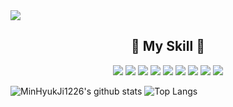 <img src="https://capsule-render.vercel.app/api?type=waving&color=auto&height=400&section=header&text=MinHyukJi1226&fontSize=90&animation=fadeIn" />


<center> <h2>🔨 My Skill 🔨</h2> </center>

<center>
<img src="https://img.shields.io/badge/C-A8B9CC?style=for-the-badge&logo=C&logoColor=white"> <img src="https://img.shields.io/badge/JAVA-007396?style=for-the-badge&logo=java&logoColor=white"> <img src="https://img.shields.io/badge/Kotlin-0095D5?style=for-the-badge&logo=Kotlin&logoColor=white"> <img src="https://img.shields.io/badge/Python-3776AB?style=for-the-badge&logo=Python&logoColor=white"> <img src="https://img.shields.io/badge/javascript-F7DF1E?style=for-the-badge&logo=javascript&logoColor=white"> <img src="https://img.shields.io/badge/html-E34F26?style=for-the-badge&logo=HTML5&logoColor=white"> <img src="https://img.shields.io/badge/css-1572B6?style=for-the-badge&logo=css3&logoColor=white"> <img src="https://img.shields.io/badge/mysql-4479A1?style=for-the-badge&logo=mysql&logoColor=white"> <img src="https://img.shields.io/badge/AndroidStudio-3DDC84?style=for-the-badge&logo=AndroidStudio&logoColor=white">
</center>

![MinHyukJi1226's github stats](https://github-readme-stats.vercel.app/api?username=MinHyukJi1226&show_icons=true&theme=dark)
![Top Langs](https://github-readme-stats.vercel.app/api/top-langs/?username=MinHyukJi1226&layout=compact&theme=dark)
